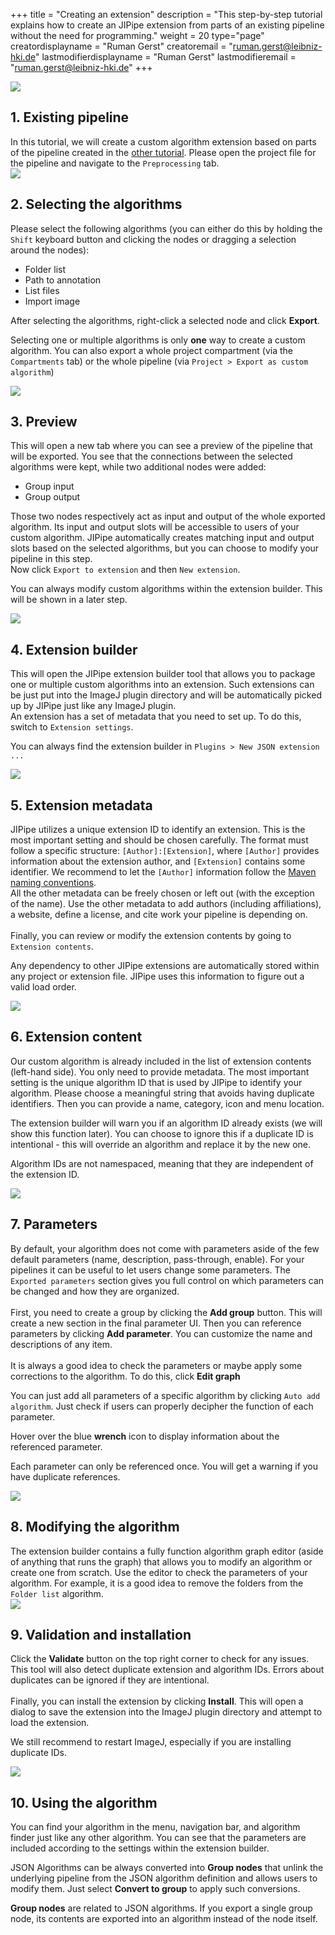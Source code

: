 +++
title = "Creating an extension"
description = "This step-by-step tutorial explains how to create an JIPipe extension from parts of an existing pipeline without the need for programming."
weight = 20
type="page"
creatordisplayname = "Ruman Gerst"
creatoremail = "ruman.gerst@leibniz-hki.de"
lastmodifierdisplayname = "Ruman Gerst"
lastmodifieremail = "ruman.gerst@leibniz-hki.de"
+++

<div class=tutorial-list>
  <div class="tutorial-item">
    <div class="tutorial-item-img"><img src="/img/tutorials/extension/step0.png" /></div>
    <div class="tutorial-item-content">
    <h2>1. Existing pipeline</h2>
    In this tutorial, we will create a custom algorithm extension based on parts of the pipeline created in the <a href="/tutorials/analysis">other tutorial</a>.
    Please open the project file for the pipeline and navigate to the <code>Preprocessing</code> tab.
    </div>
  </div>
  <div class="tutorial-item">
    <div class="tutorial-item-img"><img src="/img/tutorials/extension/step1.png" /></div>
    <div class="tutorial-item-content">
    <h2>2. Selecting the algorithms</h2>
    Please select the following algorithms (you can either do this by holding the <code>Shift</code> keyboard button and clicking the nodes or dragging a selection around the nodes):
    <ul>
      <li>Folder list</li>
      <li>Path to annotation</li>
      <li>List files</li>
      <li>Import image</li>
    </ul>
    After selecting the algorithms, right-click a selected node and click <strong>Export</strong>.
    <div class="notices info">
      <p>
        Selecting one or multiple algorithms is only <strong>one</strong> way to create a custom algorithm. You can also export a whole project compartment (via the <code>Compartments</code> tab) or
        the whole pipeline (via <code>Project &gt; Export as custom algorithm</code>)
      </p>
    </div>
    </div>
  </div>
  <div class="tutorial-item">
    <div class="tutorial-item-img"><img src="/img/tutorials/extension/step2.png" /></div>
    <div class="tutorial-item-content">
    <h2>3. Preview</h2>
    This will open a new tab where you can see a preview of the pipeline that will be exported.
    You see that the connections between the selected algorithms were kept, while two additional nodes were added:
    <ul>
      <li>Group input</li>
      <li>Group output</li>
    </ul>
    Those two nodes respectively act as input and output of the whole exported algorithm. Its input and output slots will be accessible to users of your custom algorithm.
    JIPipe automatically creates matching input and output slots based on the selected algorithms, but you can choose to modify your pipeline in this step.<br/>
    Now click <code>Export to extension</code> and then <code>New extension</code>.
    <div class="notices tip">
      <p>
        You can always modify custom algorithms within the extension builder. This will be shown in a later step.
      </p>
    </div>
    </div>
  </div>
  <div class="tutorial-item">
    <div class="tutorial-item-img"><img src="/img/tutorials/extension/step3.png" /></div>
    <div class="tutorial-item-content">
    <h2>4. Extension builder</h2>
    This will open the JIPipe extension builder tool that allows you to package one or multiple custom algorithms into an extension. Such extensions can be just put
    into the ImageJ plugin directory and will be automatically picked up by JIPipe just like any ImageJ plugin.<br/>
    An extension has a set of metadata that you need to set up. To do this, switch to <code>Extension settings</code>.
    <div class="notices tip">
      <p>
        You can always find the extension builder in <code>Plugins &gt; New JSON extension ...</code>
      </p>
    </div>
    </div>
  </div>
  <div class="tutorial-item">
    <div class="tutorial-item-img"><img src="/img/tutorials/extension/step4.png" /></div>
    <div class="tutorial-item-content">
    <h2>5. Extension metadata</h2>
    JIPipe utilizes a unique extension ID to identify an extension. This is the most important setting and should be chosen carefully. The format must follow a specific structure: <code>[Author]:[Extension]</code>, where <code>[Author]</code> provides information about the extension author, and <code>[Extension]</code> contains some identifier. We recommend to let the <code>[Author]</code> information follow the <a href="https://maven.apache.org/guides/mini/guide-naming-conventions.html" target="_blank">Maven naming conventions</a>.<br/>
    All the other metadata can be freely chosen or left out (with the exception of the name). Use the other metadata to add authors (including affiliations), a website, define a license, and cite
    work your pipeline is depending on.
    <br/><br/>Finally, you can review or modify the extension contents by going to <code>Extension contents</code>.
    <div class="notices tip">
      <p>
        Any dependency to other JIPipe extensions are automatically stored within any project or extension file. JIPipe uses this information to figure out a valid load order.
      </p>
    </div>
    </div>
  </div>
  <div class="tutorial-item">
    <div class="tutorial-item-img"><img src="/img/tutorials/extension/step5.png" /></div>
    <div class="tutorial-item-content">
      <h2>6. Extension content</h2>
      Our custom algorithm is already included in the list of extension contents (left-hand side). You only need to provide metadata. The most important setting is the unique algorithm ID that is
      used by JIPipe to identify your algorithm. Please choose a meaningful string that avoids having duplicate identifiers. Then you can provide a name, category, icon and menu location.
      <div class="notices info">
        <p>
          The extension builder will warn you if an algorithm ID already exists (we will show this function later). You can choose to ignore this if a duplicate ID is intentional - this will
          override an algorithm and replace it by the new one.
        </p>
      </div>
      <div class="notices info">
        <p>
          Algorithm IDs are not namespaced, meaning that they are independent of the extension ID.
        </p>
      </div>
    </div>
  </div>
  <div class="tutorial-item">
    <div class="tutorial-item-img"><img src="/img/tutorials/extension/step6.png" /></div>
    <div class="tutorial-item-content">
      <h2>7. Parameters</h2>
      By default, your algorithm does not come with parameters aside of the few default parameters (name, description, pass-through, enable). For your pipelines it can be useful to
      let users change some parameters. The <code>Exported parameters</code> section gives you full control on which parameters can be changed and how they are organized.<br/><br/>
      First, you need to create a group by clicking the <i class="fa fa-add"></i> <strong>Add group</strong> button. This will create a new section in the final parameter UI. Then you can
      reference parameters by clicking <i class="fa fa-cog"></i> <strong>Add parameter</strong>. You can customize the name and descriptions of any item.
      <br/><br/>
      It is always a good idea to check the parameters or maybe apply some corrections to the algorithm. To do this, click <i class="fa fa-pencil"></i> <strong>Edit graph</strong>
      <div class="notices tip">
        <p>
          You can just add all parameters of a specific algorithm by clicking <code>Auto add algorithm</code>. Just check if users can properly decipher the function of each parameter.
        </p>
      </div>
      <div class="notices tip">
        <p>
          Hover over the blue <i class="fa fa-wrench"></i> <strong>wrench</strong> icon to display information about the referenced parameter.
        </p>
      </div>
      <div class="notices info">
        <p>
          Each parameter can only be referenced once. You will get a warning if you have duplicate references.
        </p>
      </div>
    </div>
  </div>
  <div class="tutorial-item">
    <div class="tutorial-item-img"><img src="/img/tutorials/extension/step7.png" /></div>
    <div class="tutorial-item-content">
      <h2>8. Modifying the algorithm</h2>
      The extension builder contains a fully function algorithm graph editor (aside of anything that runs the graph) that allows you to modify an algorithm or create
      one from scratch. Use the editor to check the parameters of your algorithm. For example, it is a good idea to remove the folders from the <code>Folder list</code> algorithm.
    </div>
  </div>
  <div class="tutorial-item">
    <div class="tutorial-item-img"><img src="/img/tutorials/extension/step8.png" /></div>
    <div class="tutorial-item-content">
      <h2>9. Validation and installation</h2>
      Click the <i class="fa fa-check"></i> <strong>Validate</strong> button on the top right corner to check for any issues. This tool will also detect duplicate extension and algorithm IDs.
      Errors about duplicates can be ignored if they are intentional.
      <br/></br/>
      Finally, you can install the extension by clicking <i class="fa fa-download"></i> <strong>Install</strong>. This will open a dialog to save the extension into the ImageJ plugin directory and
      attempt to load the extension.
      <div class="notices tip">
        <p>
          We still recommend to restart ImageJ, especially if you are installing duplicate IDs.
        </p>
      </div>
    </div>
  </div>
  <div class="tutorial-item">
    <div class="tutorial-item-img"><img src="/img/tutorials/extension/step9.png" /></div>
    <div class="tutorial-item-content">
      <h2>10. Using the algorithm</h2>
      You can find your algorithm in the menu, navigation bar, and algorithm finder just like any other algorithm. You can see that the parameters are included according to the settings within
      the extension builder.
      <div class="notices tip">
        <p>
          JSON Algorithms can be always converted into <i class="fa fa-cubes"></i> <strong>Group nodes</strong> that unlink the underlying pipeline from the JSON algorithm definition
          and allows users to modify them. Just select <i class="fa fa-file-zip-o"></i> <strong>Convert to group</strong> to apply such conversions.
        </p>
      </div>
      <div class="notices tip">
        <p>
          <i class="fa fa-cubes"></i> <strong>Group nodes</strong> are related to JSON algorithms. If you export a single group node, its contents are exported into an algorithm instead of
          the node itself.
        </p>
      </div>
    </div>
  </div>
</div>
